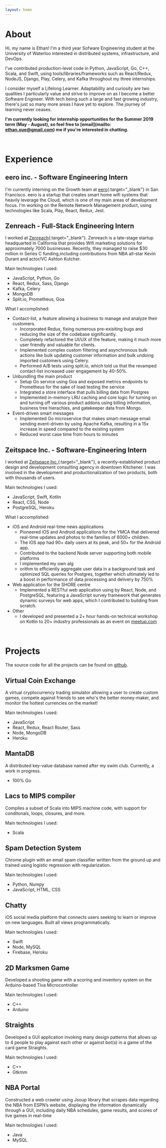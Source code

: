 ```yaml
---
layout: home
---
```


# About

Hi, my name is Ethan! I'm a third year Sofware Engineering student at the University of Waterloo interested in distributed systems, infrastructure, and DevOps.

I've contributed production-level code in Python, JavaScript, Go, C++, Scala, and Swift, using tools/libraries/frameworks such as React/Redux, NodeJS, Django, Play, Celery, and Kafka throughout my three internships.

I consider myself a Lifelong Learner. Adaptability and curiosity are two qualities I particularly value and strive to improve on as I become a better Software Engineer. With tech being such a large and fast growing industry, there's just so many more areas I have yet to explore. The journey of learning never ceases.

<strong>I'm currently looking for internship opportunities for the Summer 2019 term (May - August), so feel free to [email](mailto: ethan.xue@gmail.com) me if you're interested in chatting.</strong>

<br>

# Experience

## eero inc. - Software Engineering Intern

I'm currently interning on the Growth team at [eero](https://eero.com){:target="_blank"} in San Francisco. eero is a startup that creates smart home wifi systems that heavily leverage the Cloud, which is one of my main areas of development focus. I'm working on the Remote Network Management product, using technologies like Scala, Play, React, Redux, Jest.

## Zenreach - Full-Stack Engineering Intern

I worked at [Zenreach](http://zenreach.com){:target="_blank"}. Zenreach is a late-stage startup headquarted in California that provides Wifi marketing solutions for approximately 7000 businesses. Recently, they managed to raise $30 million in Series C funding,including contributions from NBA all-star Kevin Durant and actor/VC Ashton Kutcher.

Main technologies I used:
* JavaScript, Python, Go
* React, Redux, Sass, Django
* Kafka, Celery
* MongoDB
* Split.io, Prometheus, Goa

What I accomplished:
* Contact-list, a feature allowing a business to manage and analyze their customers.
    * Incorporated Redux, fixing numerous pre-exisiting bugs and reducing the size of the codebase significantly.
    * Completely refactored the UI/UX of the feature, making it much more user friendly and valuable for clients.
    * Implemented complex custom filtering and asynchronous bulk actions like bulk updating customer information and bulk undoing imported customers using Celery.
    * Performed A/B tests using split.io, which told us that the revamped contact-list increased user engagement by 40-50%.
* Unbundling the main product
    * Setup Go service using Goa and exposed metrics endpoints to Prometheus for the sake of load testing the service
    * Integrated a store interface that pulls billing data from Postgres
    * Implemented in-memory LRU caching and core logic for turning on and turning off various product addons using billing information, business tree hierachies, and gatekeeper data from Mongo.
* Event-driven smart messages
    * Implemented Go microservice that makes smart-message email sending event-driven by using Apache Kafka, resulting in a 15x increase in speed compared to the existing system
    * Reduced worst case time from hours to minutes

## Zeitspace Inc. - Software-Engineering Intern

I worked at [Zeitspace Inc.](http://zeitspace.com){:target="_blank"}, a recently-established product design and development consulting agency in downtown Kitchener. I was involved in the development and productionalization of two products, both with thousands of users.

Main technologies I used:
* JavaScript, Swift, Kotlin
* React, CSS, Node
* PostgreSQL, Heroku

What I accomplished:
* iOS and Android real-time news applications
    * Pioneered iOS and Android applications for the YMCA that delivered real-time updates and photos to the families of 6000+ children.
    * The iOS app had 90+ daily users at its peak, and 50+ for the Android app.
    * Contributed to the backend Node server supporting both mobile platforms
    * I implemented my own alg
    * orithm to efficiently aggregate user data in a background task and optimized SQL queries for Postgres, together which ultimately led to a boost in performance of data processing and delivery by 750%
* Web application for the SHORE centre
    * Implemented a RESTful web application using by React, Node, and PostgreSQL, featuring a JavaScript survey framework that generates dynamic surveys for web apps, which I contributed to building from scratch.
* Other
    * I developed and presented a 2+ hour hands-on technical workshop on Kotlin to 20+ industry professionals as an event on [meetup.com](https://www.meetup.com/Zeitspace/events/242825767/)

<br>

# Projects

The source code for all the projects can be found on [github](https://github.com/exue026?tab=repositories).

## Virtual Coin Exchange

A virtual cryptocurrency trading simulator allowing a user to create custom games, compete against friends to see who's the better money-maker, and monitor the hottest currencies on the market!

Main technologies I used:
* JavaScript
* React, Redux, React Router, Sass
* Node, MongoDB
* Heroku

## MantaDB

A distributed key-value database named after my swim club. Currently, a work in progress.

* 100% Go

## Lacs to MIPS compiler

Compiles a subset of Scala into MIPS machine code, with support for conditonals, loops, closures, and more.

Main technologies I used:
* Scala

## Spam Detection System

Chrome plugin with an email spam classifier written from the ground up and trained using logistic regression with regularization.

Main technologies I used:
* Python, Numpy
* JavaScript, HTML, CSS

## Chatty

iOS social media platform that connects users seeking to learn or improve on new languages. Built all views programmatically.

Main technologies I used:
* Swift
* Node, MySQL
* Firebase, Heroku

## 2D Marksmen Game

Developed a shooting game with a scoring and inventory system on the Arduino-based Tiva Microcontroller

Main technologies I used:
* C++
* Arduino

## Straights

Developed a GUI application invoking many design patterns that allows up to 4 people to play against each other or against bot(s) in a game of the card game Straights.

Main technologies I used:
* C++
* Gtkmm

## NBA Portal

Constructed a web crawler using Jsoup library that scrapes data regarding the NBA from ESPN’s website, displaying the information dynamically through a GUI, including daily NBA schedules, game results, and scores of live games in real-time

Main technologies I used:
* Java
* MySQL
